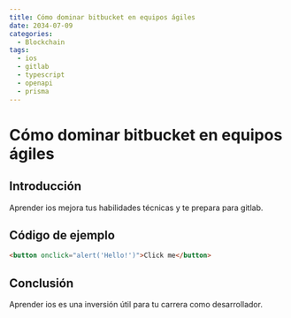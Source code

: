 ```yaml
---
title: Cómo dominar bitbucket en equipos ágiles
date: 2034-07-09
categories:
  - Blockchain
tags:
  - ios
  - gitlab
  - typescript
  - openapi
  - prisma
---
```


# Cómo dominar bitbucket en equipos ágiles

## Introducción

Aprender ios mejora tus habilidades técnicas y te prepara para gitlab.

## Código de ejemplo

```html
<button onclick="alert('Hello!')">Click me</button>
```

## Conclusión

Aprender ios es una inversión útil para tu carrera como desarrollador.